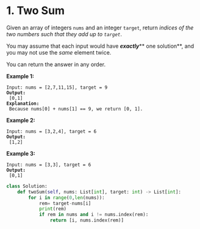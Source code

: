 # 1. Two Sum



Given an array of integers `nums` and an integer `target`, return _indices of the two numbers such that they add up to `target`_.

You may assume that each input would have _**exactly**_** one solution**, and you may not use the _same_ element twice.

You can return the answer in any order.

&#x20;

**Example 1:**

<pre><code>Input: nums = [2,7,11,15], target = 9
<strong>Output:
</strong> [0,1]
<strong>Explanation:
</strong> Because nums[0] + nums[1] == 9, we return [0, 1].</code></pre>

**Example 2:**

<pre><code>Input: nums = [3,2,4], target = 6
<strong>Output:
</strong> [1,2]</code></pre>

**Example 3:**

<pre><code>Input: nums = [3,3], target = 6
<strong>Output:
</strong> [0,1]</code></pre>

```python
class Solution:
    def twoSum(self, nums: List[int], target: int) -> List[int]:
        for i in range(0,len(nums)):
            rem= target-nums[i]
            print(rem)
            if rem in nums and i != nums.index(rem):
                return [i, nums.index(rem)]
```
